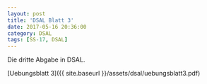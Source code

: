 ```yaml
---
layout: post
title: 'DSAL Blatt 3'
date: 2017-05-16 20:36:00
category: DSAL
tags: [SS-17, DSAL]
---
```


Die dritte Abgabe in DSAL.

[Uebungsblatt 3]({{ site.baseurl }}/assets/dsal/uebungsblatt3.pdf)
